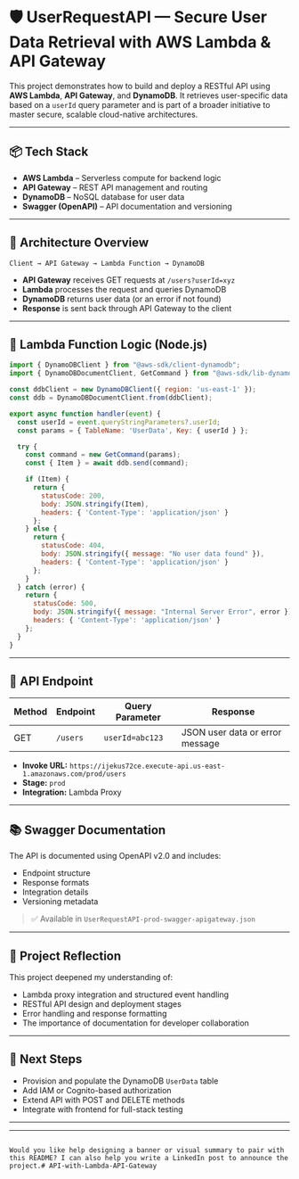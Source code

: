 
# 🛡️ UserRequestAPI — Secure User Data Retrieval with AWS Lambda & API Gateway

This project demonstrates how to build and deploy a RESTful API using **AWS Lambda**, **API Gateway**, and **DynamoDB**. It retrieves user-specific data based on a `userId` query parameter and is part of a broader initiative to master secure, scalable cloud-native architectures.

---

## 📦 Tech Stack

- **AWS Lambda** – Serverless compute for backend logic
- **API Gateway** – REST API management and routing
- **DynamoDB** – NoSQL database for user data
- **Swagger (OpenAPI)** – API documentation and versioning

---

## 🚀 Architecture Overview

```plaintext
Client → API Gateway → Lambda Function → DynamoDB
```

- **API Gateway** receives GET requests at `/users?userId=xyz`
- **Lambda** processes the request and queries DynamoDB
- **DynamoDB** returns user data (or an error if not found)
- **Response** is sent back through API Gateway to the client

---

## 🧠 Lambda Function Logic (Node.js)

```js
import { DynamoDBClient } from "@aws-sdk/client-dynamodb";
import { DynamoDBDocumentClient, GetCommand } from "@aws-sdk/lib-dynamodb";

const ddbClient = new DynamoDBClient({ region: 'us-east-1' });
const ddb = DynamoDBDocumentClient.from(ddbClient);

export async function handler(event) {
  const userId = event.queryStringParameters?.userId;
  const params = { TableName: 'UserData', Key: { userId } };

  try {
    const command = new GetCommand(params);
    const { Item } = await ddb.send(command);

    if (Item) {
      return {
        statusCode: 200,
        body: JSON.stringify(Item),
        headers: { 'Content-Type': 'application/json' }
      };
    } else {
      return {
        statusCode: 404,
        body: JSON.stringify({ message: "No user data found" }),
        headers: { 'Content-Type': 'application/json' }
      };
    }
  } catch (error) {
    return {
      statusCode: 500,
      body: JSON.stringify({ message: "Internal Server Error", error }),
      headers: { 'Content-Type': 'application/json' }
    };
  }
}
```

---

## 📄 API Endpoint

| Method | Endpoint | Query Parameter | Response |
|--------|----------|------------------|----------|
| GET    | `/users` | `userId=abc123`  | JSON user data or error message |

- **Invoke URL:** `https://ijekus72ce.execute-api.us-east-1.amazonaws.com/prod/users`
- **Stage:** `prod`
- **Integration:** Lambda Proxy

---

## 📚 Swagger Documentation

The API is documented using OpenAPI v2.0 and includes:

- Endpoint structure
- Response formats
- Integration details
- Versioning metadata

> ✅ Available in `UserRequestAPI-prod-swagger-apigateway.json`

---

## 🧪 Project Reflection

This project deepened my understanding of:

- Lambda proxy integration and structured event handling
- RESTful API design and deployment stages
- Error handling and response formatting
- The importance of documentation for developer collaboration

---

## 🔮 Next Steps

- Provision and populate the DynamoDB `UserData` table
- Add IAM or Cognito-based authorization
- Extend API with POST and DELETE methods
- Integrate with frontend for full-stack testing

---



---

```

Would you like help designing a banner or visual summary to pair with this README? I can also help you write a LinkedIn post to announce the project.# API-with-Lambda-API-Gateway
